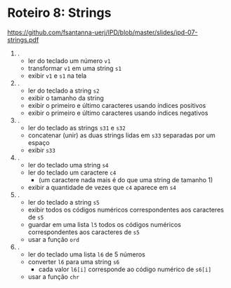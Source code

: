<meta http-equiv="Content-Type" content="text/html; charset=UTF-8"/></p>        

Roteiro 8: Strings
==================

<!--
- Fazer todos os itens em um único arquivo, ex., `lab-08.py`.
- Ao final, enviar um e-mail da seguinte forma:
    - *Para*: `francisco@ime.uerj.br`
    - Enviar uma cópia para o seu e-mail.
      **Ao desligar, todos os arquivos são removidos do computador.**
    - *Assunto*: IPD, lab-08, João da Silva
    - *Anexos*:
        - `lab-08.py`
        - Para cada item, um *print screen* da tela de edição e outro da tela de execução
    - *Corpo*: Enumerar os exercícios que foram e não foram feitos, ex.:

```
Sim: 1 ao 3
Não: 4 ao 5
Seguem arquivos em anexo...
```
-->

<https://github.com/fsantanna-uerj/IPD/blob/master/slides/ipd-07-strings.pdf>

1. .
    - ler do teclado um número `v1`
    - transformar `v1` em uma string `s1`
    - exibir `v1` e `s1` na tela
2. .
    - ler do teclado a string `s2`
    - exibir o tamanho da string
    - exibir o primeiro e último caracteres usando índices positivos
    - exibir o primeiro e último caracteres usando índices negativos
3. .
    - ler do teclado as strings `s31` e `s32`
    - concatenar (unir) as duas strings lidas em `s33` separadas por um espaço
    - exibir `s33`
4. .
    - ler do teclado uma string `s4`
    - ler do teclado um caractere `c4`
        - (um caractere nada mais é do que uma string de tamanho 1)
    - exibir a quantidade de vezes que `c4` aparece em `s4`
5. .
    - ler do teclado a string `s5`
    - exibir todos os códigos numéricos correspondentes aos caracteres de `s5`
    - guardar em uma lista `l5` todos os códigos numéricos correspondentes
      aos caracteres de `s5`
    - usar a função `ord`
6. .
    - ler do teclado uma lista `l6` de 5 números
    - converter `l6` para uma string `s6`
        - cada valor `l6[i]` corresponde ao código numérico de `s6[i]`
    - usar a função `chr`
